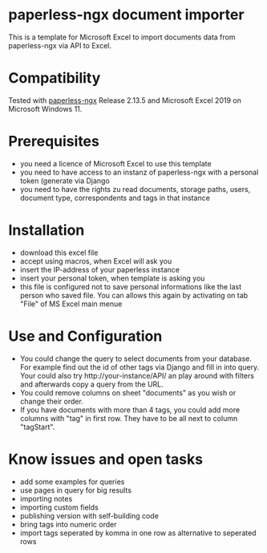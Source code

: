 # paperless-ngx document importer
This is a template for Microsoft Excel to import documents data from paperless-ngx via API to Excel.
# Compatibility
Tested with [paperless-ngx](https://github.com/paperless-ngx/paperless-ngx) Release 2.13.5 and Microsoft Excel 2019 on Microsoft Windows 11.
# Prerequisites
- you need a licence of Microsoft Excel to use this template
- you need to have access to an instanz of paperless-ngx with a personal token (generate via Django 
- you need to have the rights zu read documents, storage paths, users, document type, correspondents and tags in that instance
# Installation
- download this excel file
- accept using macros, when Excel will ask you
- insert the IP-address of your paperless instance
- insert your personal token, when template is asking you
- this file is configured not to save personal informations like the last person who saved file. You can allows this again by activating on tab "File" of MS Excel main menue
# Use and Configuration
- You could change the query to select documents from your database. For example find out the id of other tags via Django and fill in into query. Your could also try http://your-instance/API/ an play around with filters and afterwards copy a query from the URL.
- You could remove columns on sheet "documents" as you wish or change their order.
- If you have documents with more than 4 tags, you could add more columns with "tag" in first row. They have to be all next to column "tagStart".
# Know issues and open tasks
- add some examples for queries
- use pages in query for big results
- importing notes
- importing custom fields
- publishing version with self-building code
- bring tags into numeric order
- import tags seperated by komma in one row as alternative to seperated rows
